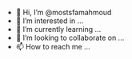 - 👋 Hi, I’m @mostsfamahmoud
- 👀 I’m interested in ...
- 🌱 I’m currently learning ...
- 💞️ I’m looking to collaborate on ...
- 📫 How to reach me ...

<!---
mostsfamahmoud/mostsfamahmoud is a ✨ special ✨ repository because its `README.md` (this file) appears on your GitHub profile.
You can click the Preview link to take a look at your changes.
--->
